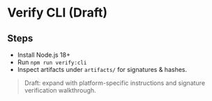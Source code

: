 # Verify CLI (Draft)

## Steps

- Install Node.js 18+
- Run `npm run verify:cli`
- Inspect artifacts under `artifacts/` for signatures & hashes.

> Draft: expand with platform-specific instructions and signature verification walkthrough.
